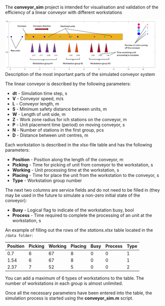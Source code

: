 The **conveyor_sim** project is intended for visualisation and validation 
of the efficiency of a linear conveyor with different workstations

![Simulated conveyor](/data/conveyor_legend.png)
Description of the most important parts of the simulated conveyor system

The linear conveyor is described by the following parameters:
- **dt** - Simulation time step, s
- **V** - Conveyor speed, m/s
- **L** - Conveyor length, m
- **S** - Minimum safety distance between units, m
- **W** - Length of unit side, m 
- **Z** - Work zone radius for ich stations on the conveyor, m
- **P** - Unit placement time (period) on moving conveyor, s
- **N** - Number of stations in the first group, pcs
- **D** - Distance between unit centres, m

Each workstation is described in the xlsx-file table and has the following
parameters:
- **Position** - Position along the length of the conveyor, m
- **Picking** - Time for picking of unit from conveyor to the workstation, s
- **Working** - Unit processing time at the workstation, s
- **Placing** - Time for place the unit from the workstation to the conveyor, s
- **Type** - Workstation group number

The next two columns are service fields and do not need to be filled in
(they may be used in the future to simulate a non-zero initial state of
the conveyor):
- **Busy**    - Logical flag to indicate of the workstation busy, bool
- **Process** - Time required to complete the processing of an unit at the
              workstation, s

An example of filling out the rows of the _stations.xlsx_ table located in
the `/data folder`:

| Position | Picking | Working | Placing | Busy | Process | Type |
| -------- | ------- | ------- | ------- | ---- | ------- | ---- |
|    0.7   |    6    |   67    |    8    |   0  |     0   |   1  |
|    1.54  |    6    |   67    |    8    |   0  |     0   |   1  |
|    2.37  |    7    |   52    |    5    |   0  |     0   |   2  |

You can add a maximum of 6 types of workstations to the table. The number
of workstations in each group is almost unlimited.

Once all the necessary parameters have been entered into the table, the
simulation process is started using the **conveyor_sim.m** script.